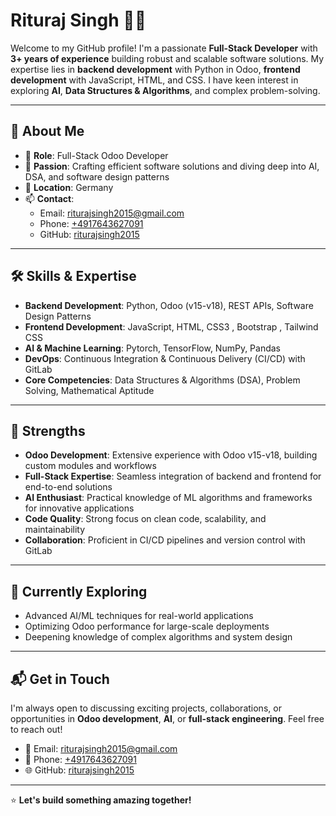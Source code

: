 # Rituraj Singh 👨‍💻

Welcome to my GitHub profile! I'm a passionate **Full-Stack Developer** with **3+ years of experience** building robust and scalable software solutions. My expertise lies in **backend development** with Python in Odoo, **frontend development** with JavaScript, HTML, and CSS. I have keen interest in exploring **AI**, **Data Structures & Algorithms**, and complex problem-solving.

---

## 🚀 About Me
- 💼 **Role**: Full-Stack Odoo Developer
- 🌟 **Passion**: Crafting efficient software solutions and diving deep into AI, DSA, and software design patterns
- 📍 **Location**: Germany
- 📫 **Contact**: 
  - Email: [riturajsingh2015@gmail.com](mailto:riturajsingh2015@gmail.com)
  - Phone: [+4917643627091](tel:+4917643627091)
  - GitHub: [riturajsingh2015](https://github.com/riturajsingh2015)

---

## 🛠️ Skills & Expertise
- **Backend Development**: Python, Odoo (v15-v18), REST APIs, Software Design Patterns
- **Frontend Development**: JavaScript, HTML, CSS3 , Bootstrap , Tailwind CSS
- **AI & Machine Learning**: Pytorch, TensorFlow, NumPy, Pandas
- **DevOps**: Continuous Integration & Continuous Delivery (CI/CD) with GitLab
- **Core Competencies**: Data Structures & Algorithms (DSA), Problem Solving, Mathematical Aptitude

---

## 💪 Strengths
- **Odoo Development**: Extensive experience with Odoo v15-v18, building custom modules and workflows
- **Full-Stack Expertise**: Seamless integration of backend and frontend for end-to-end solutions
- **AI Enthusiast**: Practical knowledge of ML algorithms and frameworks for innovative applications
- **Code Quality**: Strong focus on clean code, scalability, and maintainability
- **Collaboration**: Proficient in CI/CD pipelines and version control with GitLab

---

## 🌱 Currently Exploring
- Advanced AI/ML techniques for real-world applications
- Optimizing Odoo performance for large-scale deployments
- Deepening knowledge of complex algorithms and system design

---

<!--
## 📂 Featured Projects
- **[Odoo Custom Modules]**: Developed tailored ERP solutions for clients using Odoo v15, enhancing business workflows.
- **[AI-Powered Analytics]**: Built predictive models using TensorFlow and Pandas for data-driven insights.
- **[Full-Stack Web Apps]**: Created responsive web applications with Python backend and JavaScript frontend.

👉 Check out my [GitHub repositories](https://github.com/riturajsingh2015?tab=repositories) for more!


---
-->

## 📬 Get in Touch
I'm always open to discussing exciting projects, collaborations, or opportunities in **Odoo development**, **AI**, or **full-stack engineering**. Feel free to reach out!

- 📧 Email: [riturajsingh2015@gmail.com](mailto:riturajsingh2015@gmail.com)
- 📱 Phone: [+4917643627091](tel:+4917643627091)
- 🌐 GitHub: [riturajsingh2015](https://github.com/riturajsingh2015)

---

⭐️ **Let's build something amazing together!**
